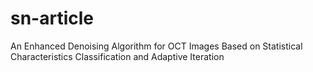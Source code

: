 # sn-article
An Enhanced Denoising Algorithm for OCT Images Based on Statistical Characteristics Classification and Adaptive Iteration
